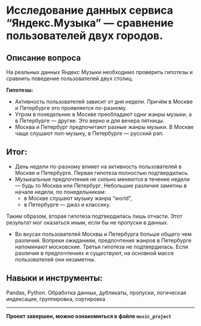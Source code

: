 # Исследование данных сервиса “Яндекс.Музыка” — сравнение пользователей двух городов.

## Описание вопроса

На реальных данных Яндекс Музыки необходимо проверить гипотезы и сравнить поведение пользователей двух столиц.

**Гипотезы:**
- Активность пользователей зависит от дня недели. Причём в Москве и Петербурге это проявляется по-разному.
- Утром в понедельник в Москве преобладают одни жанры музыки, а в Петербурге — другие. Это верно и для вечера пятницы.
- Москва и Петербург предпочитают разные жанры музыки. В Москве чаще слушают поп-музыку, в Петербурге — русский рэп.

## Итог:
* День недели по-разному влияет на активность пользователей в Москве и Петербурге. Первая гипотеза полностью подтвердилась.
* Музыкальные предпочтения не сильно меняются в течение недели — будь то Москва или Петербург. Небольшие различия заметны в начале недели, по понедельникам:
    * в Москве слушают музыку жанра “world”,
    * в Петербурге — джаз и классику.
    
Таким образом, вторая гипотеза подтвердилась лишь отчасти. Этот результат мог оказаться иным, если бы не пропуски в данных.

* Во вкусах пользователей Москвы и Петербурга больше общего чем различий. Вопреки ожиданиям, предпочтения жанров в Петербурге напоминают московские. Третья гипотеза не подтвердилась. Если различия в предпочтениях и существуют, на основной массе пользователей они незаметны.

## Навыки и инструменты:
Pandas, Python.
Обработка данных, дубликаты, пропуски, логическая индексация, группировка, сортировка

---
**Проект завершен, можно ознакомиться в файле `music_project`**
